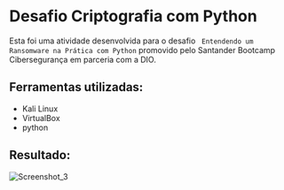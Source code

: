 # Desafio Criptografia com Python
Esta foi uma atividade desenvolvida para o desafio ```
Entendendo um Ransomware na Prática com Python``` promovido pelo Santander Bootcamp Cibersegurança em parceria com a DIO.

## Ferramentas utilizadas:
- Kali Linux
- VirtualBox
- python

## Resultado:
![Screenshot_3](https://github.com/user-attachments/assets/45fb59a3-3acf-41ba-80d7-f8fb112ee6a8)
